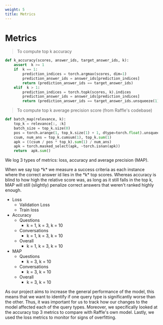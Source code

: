```yaml
---
weight: 5
title: Metrics
---
```


# Metrics 
> To compute top k accuracy
```python
def k_accuracy(scores, answer_ids, target_answer_ids, k):
    assert  k >= 1
    if  k == 1:
        prediction_indices = torch.argmax(scores, dim=1)
        prediction_answer_ids = answer_ids[prediction_indices]
        return (prediction_answer_ids == target_answer_ids)
    elif  k > 1:
        prediction_indices = torch.topk(scores, k).indices
        prediction_answer_ids = answer_ids[prediction_indices]
        return (prediction_answer_ids == target_answer_ids.unsqueeze(1)).any(1)
```
> To compute top k average precision score (from Raffle's codebase)
```python
def batch_map(relevance, k):
    top_k = relevance[:, :k]
    batch_size = top_k.size(0)
    pos = torch.arange(1, top_k.size(1) + 1, dtype=torch.float).unsqueeze(0).repeat(batch_size, 1).to(top_k.device)
    csum, num_ans = top_k.cumsum(1), top_k.sum(1)
    apk = ((csum / pos * top_k).sum(1) / num_ans)
    apk = torch.masked_select(apk, ~torch.isnan(apk))
    return  apk.sum()
```

We log 3 types of metrics: loss, accuracy and average precision (MAP). 

<aside class="notice">
When we say top *k* we measure a success criteria as each instance where the correct answer id lies in the *k* top scores. Whereas accuracy is blind to how high the relative score was, as long as it still falls in the top k, MAP will still (slightly) penalize correct answers that weren't ranked highly enough. 
</aside>


- Loss
    * Validation Loss
    * Train loss
- Accuracy
    * Questions
        * k = 1, k = 3, k = 10
    * Conversations
        * k = 1, k = 3, k = 10
    * Overall
        * k = 1, k = 3, k = 10
- MAP
    * Questions
        * k = 3, k = 10
    * Conversations
        * k = 3, k = 10
    * Overall
        * k = 3, k = 10

As our project aims to increase the general performance of the model, this means that we want to identify if one query type is significantly worse than the other. Thus, it was important for us to track how our changes to the model affected each of the query types. Moreover, we specifically looked at the accuracy top 3 metrics to compare with Raffle's own model. Lastly, we used the loss metrics to monitor for signs of overfitting. 




